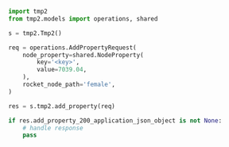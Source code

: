 <!-- Start SDK Example Usage -->


```python
import tmp2
from tmp2.models import operations, shared

s = tmp2.Tmp2()

req = operations.AddPropertyRequest(
    node_property=shared.NodeProperty(
        key='<key>',
        value=7039.04,
    ),
    rocket_node_path='female',
)

res = s.tmp2.add_property(req)

if res.add_property_200_application_json_object is not None:
    # handle response
    pass
```
<!-- End SDK Example Usage -->